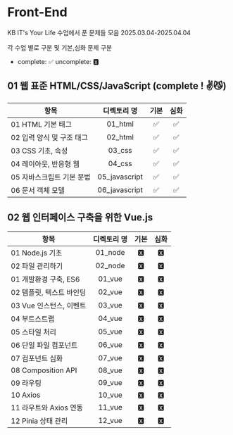 # Front-End

KB IT's Your Life 수업에서 푼 문제들 모음
2025.03.04-2025.04.04

각 수업 별로 구분 및 기본,심화 문제 구분

- complete: ✅ uncomplete: 🆇

## 01 웹 표준 HTML/CSS/JavaScript (complete ! ✌😼)

| 항목                      |  디렉토리 명  | 기본 | 심화 |
| ------------------------- | :-----------: | :--: | :--: |
| 01 HTML 기본 태그         |    01_html    |  ✅  |  ✅  |
| 02 입력 양식 및 구조 태그 |    02_html    |  ✅  |  ✅  |
| 03 CSS 기초, 속성         |    03_css     |  ✅  |  ✅  |
| 04 레이아웃, 반응형 웹    |    04_css     |  ✅  |  ✅  |
| 05 자바스크립트 기본 문법 | 05_javascript |  ✅  |  ✅  |
| 06 문서 객체 모델         | 06_javascript |  ✅  |  ✅  |

## 02 웹 인터페이스 구축을 위한 Vue.js

| 항목                     | 디렉토리 명 | 기본 | 심화 |
| ------------------------ | :---------: | :--: | :--: |
| 01 Node.js 기초          |   01_node   |  🆇   |  🆇   |
| 02 파일 관리하기         |   02_node   |  🆇   |  🆇   |
| 01 개발환경 구축, ES6    |   01_vue    |  🆇   |  🆇   |
| 02 템플릿, 텍스트 바인딩 |   02_vue    |  🆇   |  🆇   |
| 03 Vue 인스턴스, 이벤트  |   03_vue    |  🆇   |  🆇   |
| 04 부트스트랩            |   04_vue    |  🆇   |  🆇   |
| 05 스타일 처리           |   05_vue    |  🆇   |  🆇   |
| 06 단일 파일 컴포넌트    |   06_vue    |  🆇   |  🆇   |
| 07 컴포넌트 심화         |   07_vue    |  🆇   |  🆇   |
| 08 Composition API       |   08_vue    |  🆇   |  🆇   |
| 09 라우팅                |   09_vue    |  🆇   |  🆇   |
| 10 Axios                 |   10_vue    |  🆇   |  🆇   |
| 11 라우트와 Axios 연동   |   11_vue    |  🆇   |  🆇   |
| 12 Pinia 상태 관리       |   12_vue    |  🆇   |  🆇   |
